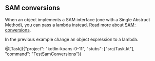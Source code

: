 ## SAM conversions

When an object implements a SAM interface (one with a Single Abstract Method),
you can pass a lambda instead.
Read more about [SAM-conversions](https://kotlinlang.org/docs/reference/java-interop.html#sam-conversions).

In the previous example change an object expression to a lambda.

@[Task]({"project": "kotlin-koans-0-11", "stubs": ["src/Task.kt"], "command": "TestSamConversions"})